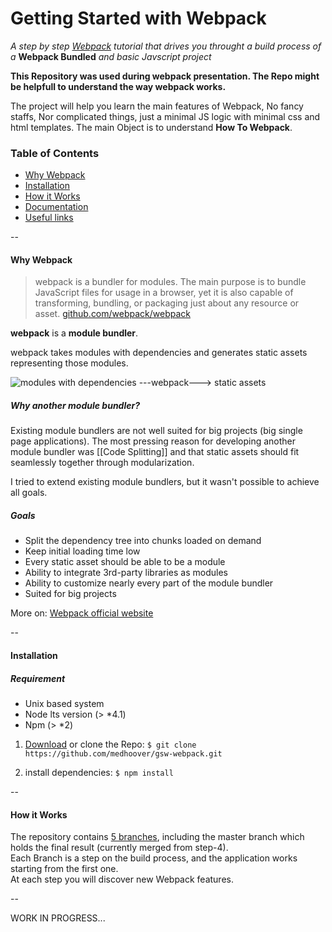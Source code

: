 # Getting Started with Webpack
*A step by step [Webpack](https://webpack.github.io/) tutorial that drives you throught a build process of a* **Webpack Bundled** *and basic Javscript project*


**This Repository was used during webpack presentation. The Repo might be helpfull to understand the way webpack works.**

The project will help you learn the main features of Webpack, No fancy staffs, Nor complicated things, just a minimal JS logic with minimal css and html templates. The main Object is to understand **How To Webpack**.

### Table of Contents
* [Why Webpack](#why-webpack)
* [Installation](#installation)
* [How it Works](#how-it-works)
* [Documentation](#docs)
* [Useful links](#links)


--
<a name="why-webpack"></a>
#### Why Webpack
> webpack is a bundler for modules. The main purpose is to bundle JavaScript files for usage in a browser, yet it is also capable of transforming, bundling, or packaging just about any resource or asset. 
[github.com/webpack/webpack](https://github.com/webpack/webpack)

  
**webpack** is a **module bundler**.

webpack takes modules with dependencies and generates static assets representing those modules.

![modules with dependencies ---webpack---> static assets](http://webpack.github.io/assets/what-is-webpack.png)

##### Why another module bundler?

Existing module bundlers are not well suited for big projects (big single page applications). The most pressing reason for developing another module bundler was [[Code Splitting]] and that static assets should fit seamlessly together through modularization.

I tried to extend existing module bundlers, but it wasn't possible to achieve all goals.

##### Goals

* Split the dependency tree into chunks loaded on demand
* Keep initial loading time low
* Every static asset should be able to be a module
* Ability to integrate 3rd-party libraries as modules
* Ability to customize nearly every part of the module bundler
* Suited for big projects

More on: [Webpack official website](http://webpack.github.io/docs/)

--

<a name="installation"></a>
#### Installation 
##### Requirement
* Unix based system
* Node lts version (> *4.1)
* Npm (> *2)

1. [Download](https://github.com/medhoover/gsw-webpack/archive/master.zip) or clone the Repo:
`$ git clone https://github.com/medhoover/gsw-webpack.git`

2. install dependencies: `$ npm install`

--

<a name="how-it-works"></a>
#### How it Works

The repository contains [5 branches](https://github.com/medhoover/gsw-webpack/branches), including the master branch which holds the final result (currently merged from step-4).  
Each Branch is a step on the build process, and the application works starting from the first one.  
At each step you will discover new Webpack features.

--

WORK IN PROGRESS...